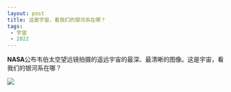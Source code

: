 ```yaml
---
layout: post
title: 这是宇宙，看我们的银河系在哪？
tags:
 - 宇宙
 - 2022
---
```


**NASA**公布韦伯太空望远镜拍摄的遥远宇宙的最深、最清晰的图像。这是宇宙，看我们的银河系在哪？

![](https://pic.imgdb.cn/item/62cd8efef54cd3f937e6143c.jpg)
